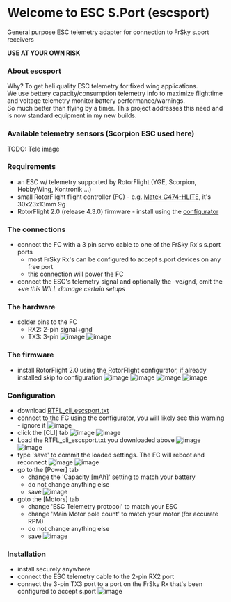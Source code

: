 # Welcome to ESC S.Port (escsport)
General purpose ESC telemetry adapter for connection to FrSky s.port receivers

**USE AT YOUR OWN RISK**


### About escsport
Why? To get heli quality ESC telemetry for fixed wing applications.<br>
We use bettery capacity/consumption telemetry info to maximize flighttime and voltage telemetry monitor battery performance/warnings.<br>
So much better than flying by a timer.
This project addresses this need and is now standard equipment in my new builds.

### Available telemetry sensors (Scorpion ESC used here)
TODO: Tele image

### Requirements
- an ESC w/ telemetry supported by RotorFlight (YGE, Scorpion, HobbyWing, Kontronik ...)
- small RotorFlight flight controller (FC) - e.g. [Matek G474-HLITE](https://www.mateksys.com/?portfolio=g474-hlite), it's 30x23x13mm 9g
- RotorFlight 2.0 (release 4.3.0) firmware - install using the [configurator](https://github.com/rotorflight/rotorflight-configurator/releases/tag/release%2F2.0.0)

### The connections
- connect the FC with a 3 pin servo cable to one of the FrSky Rx's s.port ports
  - most FrSky Rx's can be configured to accept s.port devices on any free port
  - this connection will power the FC
- connect the ESC's telemetry signal and optionally the -ve/gnd, omit the +ve *this WILL damage certain setups*

### The hardware
- solder pins to the FC
  - RX2: 2-pin signal+gnd
  - TX3: 3-pin
  ![image](https://github.com/user-attachments/assets/ce2c73af-364c-4798-8e5b-c6b16d7c5de1)
![image](https://github.com/user-attachments/assets/2e61563e-ef2a-433b-ad23-9bace3d8ba95)

### The firmware
- install RotorFlight 2.0 using the RotorFlight configurator, if already installed skip to configuration
![image](https://github.com/user-attachments/assets/52785324-c523-4f01-8e00-82688117d3f6)
![image](https://github.com/user-attachments/assets/f56faef1-715e-4f5f-82e1-51d351a15f62)
![image](https://github.com/user-attachments/assets/4db3944a-f51e-4338-b6b0-f5cdf7c9ba95)
![image](https://github.com/user-attachments/assets/06b79911-5122-4ee9-9dba-aa3ace0f14b3)

### Configuration
- download [RTFL_cli_escsport.txt](https://github.com/bob01/esctelemetry/blob/main/RTFL_cli_escsport.txt)
- connect to the FC using the configurator, you will likely see this warning - ignore it
![image](https://github.com/user-attachments/assets/8ed00aaf-a841-45fe-a960-3a0ba4f6650f)
- click the [CLI] tab
![image](https://github.com/user-attachments/assets/f24eaec8-67eb-4e12-b7eb-f49c09e58f24)
![image](https://github.com/user-attachments/assets/6f4170cc-3560-41e0-9513-d2f87fafeb1a)
- Load the RTFL_cli_escsport.txt you downloaded above
![image](https://github.com/user-attachments/assets/c32dde29-f6e3-45d3-b0b4-8a580169f2c9)
![image](https://github.com/user-attachments/assets/d7a4f750-449e-431c-b7ea-9a7fc5187967)
- type 'save' to commit the loaded settings. The FC will reboot and reconnect
![image](https://github.com/user-attachments/assets/bc5beaaa-5489-423a-b992-d939f0abf095)
![image](https://github.com/user-attachments/assets/6ec57b2e-ee97-490b-aafb-347f53d4305c)
- go to the [Power] tab
  - change the 'Capacity [mAh]' setting to match your battery
  - do not change anything else
  - save
![image](https://github.com/user-attachments/assets/627231c4-d446-452e-b5df-888ed86acd48)
- goto the [Motors] tab
  - change 'ESC Telemetry protocol' to match your ESC
  - change 'Main Motor pole count' to match your motor (for accurate RPM)
  - do not change anything else
  - save
![image](https://github.com/user-attachments/assets/f320bba6-31f7-4598-864d-a4d520bba792)

### Installation
- install securely anywhere
- connect the ESC telemetry cable to the 2-pin RX2 port
- connect the 3-pin TX3 port to a port on the FrSky Rx that's been configured to accept s.port
![image](https://github.com/user-attachments/assets/57e2d293-617f-4900-b589-c2054ae41361)

